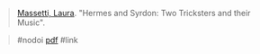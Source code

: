 >[Massetti, Laura](massetti.md). "Hermes and Syrdon: Two Tricksters and their Music". 

> #nodoi 
> [pdf](a/l-massettiUNKNOWN.pdf)
> #link 
